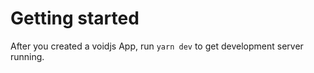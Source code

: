 # Getting started

After you created a voidjs App, run `yarn dev` to get development server running.